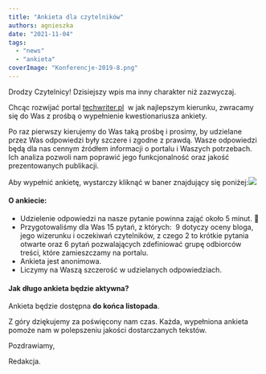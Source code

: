 ```yaml
---
title: "Ankieta dla czytelników"
authors: agnieszka
date: "2021-11-04"
tags:
  - "news"
  - "ankieta"
coverImage: "Konferencje-2019-8.png"
---
```


Drodzy Czytelnicy! Dzisiejszy wpis ma inny charakter niż zazwyczaj.

<!--truncate-->

Chcąc rozwijać portal [techwriter.pl](http://techwriter.pl/)  w jak najlepszym
kierunku, zwracamy się do Was z prośbą o wypełnienie kwestionariusza ankiety.

Po raz pierwszy kierujemy do Was taką prośbę i prosimy, by udzielane przez Was
odpowiedzi były szczere i zgodne z prawdą. Wasze odpowiedzi będą dla nas cennym
źródłem informacji o portalu i Waszych potrzebach. Ich analiza pozwoli nam
poprawić jego funkcjonalność oraz jakość prezentowanych publikacji.

Aby wypełnić ankietę, wystarczy kliknąć w baner znajdujący się
poniżej:[![](images/kliknij-aby-wypełnić-ankietę.png)](https://forms.gle/WtwPvXRG9dn4B7uZ6)

#### O ankiecie:

- Udzielenie odpowiedzi na nasze pytanie powinna zająć około 5 minut. 🙂
- Przygotowaliśmy dla Was 15 pytań, z których:  9 dotyczy oceny bloga, jego
  wizerunku i oczekiwań czytelników, z czego 2 to krótkie pytania otwarte oraz 6
  pytań pozwalających zdefiniować grupę odbiorców treści, które zamieszczamy na
  portalu.
- Ankieta jest anonimowa.
- Liczymy na Waszą szczerość w udzielanych odpowiedziach.

#### Jak długo ankieta będzie aktywna?

Ankieta będzie dostępna **do końca listopada**.

Z góry dziękujemy za poświęcony nam czas. Każda, wypełniona ankieta pomoże nam w
polepszeniu jakości dostarczanych tekstów.

Pozdrawiamy,

Redakcja.
